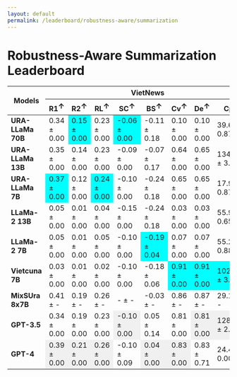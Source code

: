 ```yaml
---
layout: default
permalink: /leaderboard/robustness-aware/summarization
---
```

# Robustness-Aware Summarization Leaderboard

<table class="table table-bordered table-sm w-100 dtHorizontalTable" cellspacing="0">
    <thead>
        <tr>
            <th rowspan="2" class="text-center align-middle"><b>Models</b></th>
            <th colspan="8" class="text-center"><b>VietNews</b></th>
            <th colspan="8" class="text-center"><b>WikiLingua</b></th>
        </tr>
        <tr>
            <th class="text-center"><b>R1<span style="vertical-align: super;">↑</span></b></th>
            <th class="text-center"><b>R2<span style="vertical-align: super;">↑</span></b></th>
            <th class="text-center"><b>RL<span style="vertical-align: super;">↑</span></b></th>
            <th class="text-center"><b>SC<span style="vertical-align: super;">↑</span></b></th>
            <th class="text-center"><b>BS<span style="vertical-align: super;">↑</span></b></th>
            <th class="text-center"><b>Cv<span style="vertical-align: super;">↑</span></b></th>
            <th class="text-center"><b>De<span style="vertical-align: super;">↑</span></b></th>
            <th class="text-center"><b>Cp<span style="vertical-align: super;">↑</span></b></th>
            <th class="text-center"><b>R1<span style="vertical-align: super;">↑</span></b></th>
            <th class="text-center"><b>R2<span style="vertical-align: super;">↑</span></b></th>
            <th class="text-center"><b>RL<span style="vertical-align: super;">↑</span></b></th>
            <th class="text-center"><b>SC<span style="vertical-align: super;">↑</span></b></th>
            <th class="text-center"><b>BS<span style="vertical-align: super;">↑</span></b></th>
            <th class="text-center"><b>Cv<span style="vertical-align: super;">↑</span></b></th>
            <th class="text-center"><b>De<span style="vertical-align: super;">↑</span></b></th>
            <th class="text-center"><b>Cp<span style="vertical-align: super;">↑</span></b></th>
        </tr>
    </thead>
    <tbody>
        <tr>
            <td class="text-center"><b>URA-LLaMa 70B</b></td>
            <td class="text-center">0.34 ± 0.00</td>
            <td class="text-center" style="background-color: cyan;">0.15 ± 0.00</td>
            <td class="text-center">0.23 ± 0.00</td>
            <td class="text-center" style="background-color: cyan;">-0.06 ± 0.00</td>
            <td class="text-center">-0.11 ± 0.18</td>
            <td class="text-center">0.10 ± 0.00</td>
            <td class="text-center">0.10 ± 0.00</td>
            <td class="text-center">39.63 ± 0.87</td>
            <td class="text-center">0.28 ± 0.00</td>
            <td class="text-center">0.11 ± 0.00</td>
            <td class="text-center">0.19 ± 0.00</td>
            <td class="text-center" style="background-color: cyan;">-0.16 ± 0.00</td>
            <td class="text-center">0.25 ± 0.23</td>
            <td class="text-center">0.50 ± 0.01</td>
            <td class="text-center">0.50 ± 0.01</td>
            <td class="text-center">167.42 ± 7.09</td>
        </tr>
        <tr>
            <td class="text-center"><b>URA-LLaMa 13B</b></td>
            <td class="text-center">0.35 ± 0.00</td>
            <td class="text-center">0.14 ± 0.00</td>
            <td class="text-center">0.23 ± 0.00</td>
            <td class="text-center">-0.09 ± 0.00</td>
            <td class="text-center">-0.07 ± 0.17</td>
            <td class="text-center">0.64 ± 0.00</td>
            <td class="text-center">0.65 ± 0.00</td>
            <td class="text-center">134.65 ± 3.76</td>
            <td class="text-center">0.20 ± 0.00</td>
            <td class="text-center">0.07 ± 0.00</td>
            <td class="text-center">0.13 ± 0.00</td>
            <td class="text-center">-0.17 ± 0.00</td>
            <td class="text-center">0.20 ± 0.11</td>
            <td class="text-center">0.38 ± 0.00</td>
            <td class="text-center">0.38 ± 0.00</td>
            <td class="text-center">103.69 ± 3.33</td>
        </tr>
        <tr>
            <td class="text-center"><b>URA-LLaMa 7B</b></td>
            <td class="text-center" style="background-color: cyan;">0.37 ± 0.00</td>
            <td class="text-center">0.12 ± 0.00</td>
            <td class="text-center" style="background-color: cyan;">0.24 ± 0.00</td>
            <td class="text-center">-0.10 ± 0.00</td>
            <td class="text-center">-0.24 ± 0.18</td>
            <td class="text-center">0.65 ± 0.00</td>
            <td class="text-center">0.65 ± 0.00</td>
            <td class="text-center">17.92 ± 0.87</td>
            <td class="text-center" style="background-color: cyan;">0.37 ± 0.00</td>
            <td class="text-center" style="background-color: cyan;">0.12 ± 0.00</td>
            <td class="text-center" style="background-color: cyan;">0.24 ± 0.00</td>
            <td class="text-center">-0.17 ± 0.00</td>
            <td class="text-center">0.11 ± 0.18</td>
            <td class="text-center">0.65 ± 0.00</td>
            <td class="text-center">0.65 ± 0.00</td>
            <td class="text-center">20.49 ± 0.95</td>
        </tr>
        <tr>
            <td class="text-center"><b>LLaMa-2 13B</b></td>
            <td class="text-center">0.05 ± 0.00</td>
            <td class="text-center">0.01 ± 0.00</td>
            <td class="text-center">0.04 ± 0.00</td>
            <td class="text-center">-0.15 ± 0.00</td>
            <td class="text-center">-0.24 ± 0.18</td>
            <td class="text-center">0.03 ± 0.00</td>
            <td class="text-center">0.03 ± 0.00</td>
            <td class="text-center">55.91 ± 0.65</td>
            <td class="text-center">0.04 ± 0.00</td>
            <td class="text-center">0.00 ± 0.00</td>
            <td class="text-center">0.03 ± 0.00</td>
            <td class="text-center">-0.17 ± 0.00</td>
            <td class="text-center">0.09 ± 0.00</td>
            <td class="text-center">0.05 ± 0.00</td>
            <td class="text-center">0.05 ± 0.00</td>
            <td class="text-center">66.85 ± 6.72</td>
        </tr>
        <tr>
            <td class="text-center"><b>LLaMa-2 7B</b></td>
            <td class="text-center">0.05 ± 0.00</td>
            <td class="text-center">0.01 ± 0.00</td>
            <td class="text-center">0.05 ± 0.00</td>
            <td class="text-center">-0.10 ± 0.00</td>
            <td class="text-center" style="background-color: cyan;">-0.19 ± 0.04</td>
            <td class="text-center">0.07 ± 0.00</td>
            <td class="text-center">0.07 ± 0.00</td>
            <td class="text-center">55.29 ± 0.88</td>
            <td class="text-center">0.04 ± 0.00</td>
            <td class="text-center">0.00 ± 0.00</td>
            <td class="text-center">0.04 ± 0.00</td>
            <td class="text-center">-0.17 ± 0.00</td>
            <td class="text-center" style="background-color: cyan;">0.15 ± 0.00</td>
            <td class="text-center">0.06 ± 0.00</td>
            <td class="text-center">0.06 ± 0.00</td>
            <td class="text-center">58.32 ± 3.32</td>
        </tr>
        <tr>
            <td class="text-center"><b>Vietcuna 7B</b></td>
            <td class="text-center">0.03 ± 0.00</td>
            <td class="text-center">0.01 ± 0.00</td>
            <td class="text-center">0.02 ± 0.00</td>
            <td class="text-center">-0.10 ± 0.00</td>
            <td class="text-center">-0.18 ± 0.06</td>
            <td class="text-center" style="background-color: cyan;">0.91 ± 0.00</td>
            <td class="text-center" style="background-color: cyan;">0.91 ± 0.00</td>
            <td class="text-center" style="background-color: cyan;">1026.61 ± 3.86</td>
            <td class="text-center">0.08 ± 0.00</td>
            <td class="text-center">0.02 ± 0.00</td>
            <td class="text-center">0.05 ± 0.00</td>
            <td class="text-center">-0.17 ± 0.00</td>
            <td class="text-center">-0.19 ± 0.05</td>
            <td class="text-center" style="background-color: cyan;">0.78 ± 0.00</td>
            <td class="text-center" style="background-color: cyan;">0.78 ± 0.00</td>
            <td class="text-center" style="background-color: cyan;">505.45 ± 8.64</td>
        </tr>
        <tr>
            <td class="text-center"><b>MixSUra 8x7B</b></td>
            <td class="text-center">0.41 ± -</td>
            <td class="text-center">0.19 ± -</td>
            <td class="text-center">0.26 ± -</td>
            <td class="text-center">- ± -</td>
            <td class="text-center">-0.03 ± -</td>
            <td class="text-center">0.86 ± -</td>
            <td class="text-center">0.87 ± -</td>
            <td class="text-center">29.15 ± -</td>
            <td class="text-center">0.46 ± -</td>
            <td class="text-center">0.21 ± -</td>
            <td class="text-center">0.28 ± -</td>
            <td class="text-center">- ± -</td>
            <td class="text-center">0.26 ± -</td>
            <td class="text-center">0.88 ± -</td>
            <td class="text-center">0.98 ± -</td>
            <td class="text-center">19.10 ± -</td>
        </tr>
        <tr>
            <td class="text-center"><b>GPT-3.5</b></td>
            <td class="text-center">0.34 ± 0.00</td>
            <td class="text-center">0.19 ± 0.00</td>
            <td class="text-center">0.23 ± 0.00</td>
            <td class="text-center" style="background-color: #f0f0f0;">-0.10 ± 0.00</td>
            <td class="text-center">0.05 ± 0.14</td>
            <td class="text-center">0.81 ± 0.00</td>
            <td class="text-center" style="background-color: #f0f0f0;">0.81 ± 0.00</td>
            <td class="text-center" style="background-color: #f0f0f0;">128.44 ± 2.94</td>
            <td class="text-center">0.39 ± 0.00</td>
            <td class="text-center">0.19 ± 0.00</td>
            <td class="text-center">0.25 ± 0.00</td>
            <td class="text-center" style="background-color: #f0f0f0;">-0.17 ± 0.00</td>
            <td class="text-center">0.28 ± 0.11</td>
            <td class="text-center" style="background-color: #f0f0f0;">0.82 ± 0.00</td>
            <td class="text-center" style="background-color: #f0f0f0;">0.82 ± 0.00</td>
            <td class="text-center" style="background-color: #f0f0f0;">200.90 ± 7.40</td>
        </tr>
        <tr>
            <td class="text-center"><b>GPT-4</b></td>
            <td class="text-center" style="background-color: #f0f0f0;">0.39 ± 0.00</td>
            <td class="text-center" style="background-color: #f0f0f0;">0.21 ± 0.00</td>
            <td class="text-center" style="background-color: #f0f0f0;">0.26 ± 0.00</td>
            <td class="text-center">-0.10 ± 0.09</td>
            <td class="text-center" style="background-color: #f0f0f0;">0.04 ± 0.00</td>
            <td class="text-center" style="background-color: #f0f0f0;">0.83 ± 0.00</td>
            <td class="text-center">0.83 ± 0.71</td>
            <td class="text-center">24.48 ± 0.00</td>
            <td class="text-center" style="background-color: #f0f0f0;">0.45 ± 0.00</td>
            <td class="text-center" style="background-color: #f0f0f0;">0.20 ± 0.00</td>
            <td class="text-center" style="background-color: #f0f0f0;">0.27 ± 0.00</td>
            <td class="text-center" style="background-color: #f0f0f0;">-0.17 ± 0.00</td>
            <td class="text-center" style="background-color: #f0f0f0;">0.28 ± 0.00</td>
            <td class="text-center">0.80 ± 0.03</td>
            <td class="text-center">0.81 ± 0.00</td>
            <td class="text-center">20.40 ± 1.59</td>
        </tr>
    </tbody>
</table>
